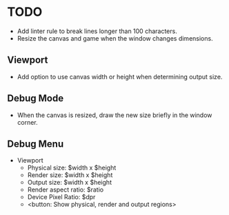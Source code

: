 # TODO

- Add linter rule to break lines longer than 100 characters.
- Resize the canvas and game when the window changes dimensions.

## Viewport

- Add option to use canvas width or height when determining output size.

## Debug Mode

- When the canvas is resized, draw the new size briefly in the window corner.

## Debug Menu

- Viewport
    - Physical size: $width x $height
    - Render size: $width x $height
    - Output size: $width x $height
    - Render aspect ratio: $ratio
    - Device Pixel Ratio: $dpr
    - <button: Show physical, render and output regions>